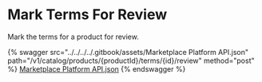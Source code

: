 # Mark Terms For Review

Mark the terms for a product for review.

{% swagger src="../../../../.gitbook/assets/Marketplace Platform API.json" path="/v1/catalog/products/{productId}/terms/{id}/review" method="post" %}
[Marketplace Platform API.json](<../../../../.gitbook/assets/Marketplace Platform API.json>)
{% endswagger %}
